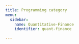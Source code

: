```yaml
---
title: Programming category
menu:
  sidebar:
    name: Quantitative-Finance
    identifier: quant-finance

---
```


